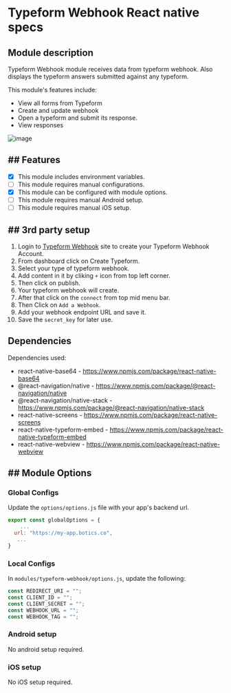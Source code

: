 # Typeform Webhook React native specs

## Module description

Typeform Webhook module receives data from typeform webhook. Also displays the typeform answers submitted against any typeform.

This module's features include:
- View all forms from Typeform
- Create and update webhook
- Open a typeform and submit its response. 
- View responses

![image](https://github.com/saad-abid-crowdbotics/modules/assets/76822297/a9f72dd7-7cc8-4840-ae5a-606446a301a3)


## ## Features

- [x] This module includes environment variables.
- [ ] This module requires manual configurations.
- [x] This module can be configured with module options.
- [ ] This module requires manual Android setup.
- [ ] This module requires manual iOS setup.

## ## 3rd party setup

1. Login to [Typeform Webhook](https://www.typeform.com/signup/) site to create your Typeform Webhook Account.
2. From dashboard click on Create Typeform.
3. Select your type of typeform webhook.
4. Add content in it by cliking `+` icon from top left corner.
5. Then click on publish.
6. Your typeform webhook will create.
7. After that click on the `connect` from top mid menu bar.
8. Then Click on `Add a Webhook`.
9. Add your webhook endpoint URL and save it.
10. Save the `secret_key` for later use.

## Dependencies

Dependencies used:
- react-native-base64  - https://www.npmjs.com/package/react-native-base64
- @react-navigation/native  - https://www.npmjs.com/package/@react-navigation/native
- @react-navigation/native-stack  - https://www.npmjs.com/package/@react-navigation/native-stack
- react-native-screens  - https://www.npmjs.com/package/react-native-screens
- react-native-typeform-embed   - https://www.npmjs.com/package/react-native-typeform-embed 
- react-native-webview  - https://www.npmjs.com/package/react-native-webview

## ## Module Options

### Global Configs

Update the ``options/options.js`` file with your app's backend url.
```javascript
export const globalOptions = {
    ...
  url: "https://my-app.botics.co",
   ...
}
```

### Local Configs

In `modules/typeform-webhook/options.js`, update the following:

```javascript
const REDIRECT_URI = "";
const CLIENT_ID = "";
const CLIENT_SECRET = "";
const WEBHOOK_URL = "";
const WEBHOOK_TAG = "";

```

### Android setup

No android setup required.

### iOS setup

No iOS setup required.
